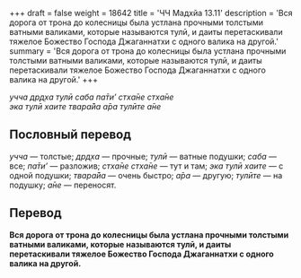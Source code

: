 +++
draft = false
weight = 18642
title = 'ЧЧ Мадхйа 13.11'
description = 'Вся дорога от трона до колесницы была устлана прочными толстыми ватными валиками, которые называются тулӣ, и даиты перетаскивали тяжелое Божество Господа Джаганнатхи с одного валика на другой.'
summary = 'Вся дорога от трона до колесницы была устлана прочными толстыми ватными валиками, которые называются тулӣ, и даиты перетаскивали тяжелое Божество Господа Джаганнатхи с одного валика на другой.'
+++

_учча др̣д̣ха тулӣ саба па̄ти’ стха̄не стха̄не  
эка тулӣ хаите твара̄йа а̄ра тулӣте а̄не_

## Пословный перевод

_учча_ — толстые; _др̣д̣ха_ — прочные; _тулӣ_ — ватные подушки; _саба_ — все; _па̄ти’_ — разложив; _стха̄не_ _стха̄не_ — тут и там; _эка_ _тулӣ_ _хаите_ — с одной подушки; _твара̄йа_ — очень быстро; _а̄ра_ — другую; _тулӣте_ — на подушку; _а̄не_ — переносят.

## Перевод

**Вся дорога от трона до колесницы была устлана прочными толстыми ватными валиками, которые называются тулӣ, и даиты перетаскивали тяжелое Божество Господа Джаганнатхи с одного валика на другой.**

